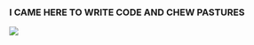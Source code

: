 ### I CAME HERE TO WRITE CODE AND CHEW PASTURES
![](https://avatars2.githubusercontent.com/u/6123217?s=400&u=b80a6002e4535e519075632dab826d68bb4b7137&v=4)
<!--
**PunkUnicorn/PunkUnicorn** is a ✨ _special_ ✨ repository because its `README.md` (this file) appears on your GitHub profile.

Here are some ideas to get you started:

- 🔭 I’m currently working on ...
- 🌱 I’m currently learning ...
- 👯 I’m looking to collaborate on ...
- 🤔 I’m looking for help with ...
- 💬 Ask me about ...
- 📫 How to reach me: ...
- 😄 Pronouns: ...
- ⚡ Fun fact: ...
-->
